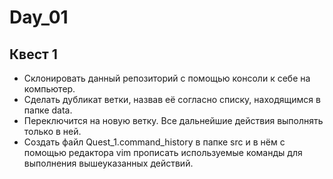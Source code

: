 # Day_01
## Квест 1
- Склонировать данный репозиторий с помощью консоли к себе на компьютер.
- Сделать дубликат ветки, назвав её согласно списку, находящимся в папке data.
- Переключится на новую ветку. Все дальнейшие действия выполнять только в ней.
- Создать файл Quest_1.command_history в папке src и в нём с помощью редактора vim прописать используемые команды для выполнения вышеуказанных действий.
